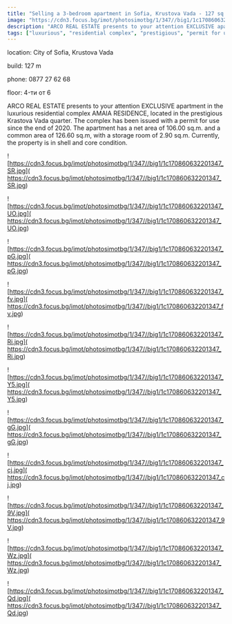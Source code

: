 ```yaml
---
title: "Selling a 3-bedroom apartment in Sofia, Krustova Vada - 127 sq.m / 313,890 EUR :: imot.bg Advertisement"
image: "https://cdn3.focus.bg/imot/photosimotbg/1/347//big1/1c170860632201347_kP.jpg"
description: "ARCO REAL ESTATE presents to your attention EXCLUSIVE apartment in the luxurious residential complex AMAIA RESIDENCE, located in the prestigious Krastova Vada quarter. The complex has been issued with a permit for use since the end of 2020. The apartment has a net area of 106.00 sq.m. and a common area of 126.60 sq.m, with a storage room of 2.90 sq.m. Currently, the property is in shell and core condition."
tags: ["luxurious", "residential complex", "prestigious", "permit for use", "storage room", "shell and core condition"]
---
```


location: City of Sofia, Krustova Vada

build: 127 m

phone: 0877 27 62 68

floor: 4-ти от 6

ARCO REAL ESTATE presents to your attention EXCLUSIVE apartment in the luxurious residential complex AMAIA RESIDENCE, located in the prestigious Krastova Vada quarter. The complex has been issued with a permit for use since the end of 2020. The apartment has a net area of 106.00 sq.m. and a common area of 126.60 sq.m, with a storage room of 2.90 sq.m. Currently, the property is in shell and core condition.


![https://cdn3.focus.bg/imot/photosimotbg/1/347//big1/1c170860632201347_SR.jpg]( https://cdn3.focus.bg/imot/photosimotbg/1/347//big1/1c170860632201347_SR.jpg)


![https://cdn3.focus.bg/imot/photosimotbg/1/347//big1/1c170860632201347_UO.jpg]( https://cdn3.focus.bg/imot/photosimotbg/1/347//big1/1c170860632201347_UO.jpg)


![https://cdn3.focus.bg/imot/photosimotbg/1/347//big1/1c170860632201347_pG.jpg]( https://cdn3.focus.bg/imot/photosimotbg/1/347//big1/1c170860632201347_pG.jpg)


![https://cdn3.focus.bg/imot/photosimotbg/1/347//big1/1c170860632201347_fv.jpg]( https://cdn3.focus.bg/imot/photosimotbg/1/347//big1/1c170860632201347_fv.jpg)


![https://cdn3.focus.bg/imot/photosimotbg/1/347//big1/1c170860632201347_Ri.jpg]( https://cdn3.focus.bg/imot/photosimotbg/1/347//big1/1c170860632201347_Ri.jpg)


![https://cdn3.focus.bg/imot/photosimotbg/1/347//big1/1c170860632201347_Y5.jpg]( https://cdn3.focus.bg/imot/photosimotbg/1/347//big1/1c170860632201347_Y5.jpg)


![https://cdn3.focus.bg/imot/photosimotbg/1/347//big1/1c170860632201347_gG.jpg]( https://cdn3.focus.bg/imot/photosimotbg/1/347//big1/1c170860632201347_gG.jpg)


![https://cdn3.focus.bg/imot/photosimotbg/1/347//big1/1c170860632201347_cj.jpg]( https://cdn3.focus.bg/imot/photosimotbg/1/347//big1/1c170860632201347_cj.jpg)


![https://cdn3.focus.bg/imot/photosimotbg/1/347//big1/1c170860632201347_9V.jpg]( https://cdn3.focus.bg/imot/photosimotbg/1/347//big1/1c170860632201347_9V.jpg)


![https://cdn3.focus.bg/imot/photosimotbg/1/347//big1/1c170860632201347_Wz.jpg]( https://cdn3.focus.bg/imot/photosimotbg/1/347//big1/1c170860632201347_Wz.jpg)


![https://cdn3.focus.bg/imot/photosimotbg/1/347//big1/1c170860632201347_Qd.jpg]( https://cdn3.focus.bg/imot/photosimotbg/1/347//big1/1c170860632201347_Qd.jpg)


